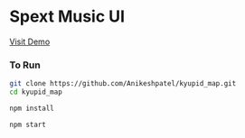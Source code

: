 # Spext Music UI

[Visit Demo](https://kyupid-map.web.app/)

### To Run

```bash
git clone https://github.com/Anikeshpatel/kyupid_map.git
cd kyupid_map
```

```bash
npm install
```

```bash
npm start
```
